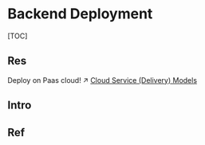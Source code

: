 # Backend Deployment

[TOC]



## Res
Deploy on Paas cloud!
↗ [Cloud Service (Delivery) Models](../../../../🌁%20Cloud%20Native/🌵%20Cloud%20Overview/Cloud%20Models/Cloud%20Service%20(Delivery)%20Models.md)



## Intro


## Ref

